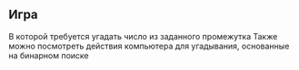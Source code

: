 ## Игра
В которой требуется угадать число из заданного промежутка
Также можно посмотреть действия компьютера для угадывания, основанные на бинарном поиске
